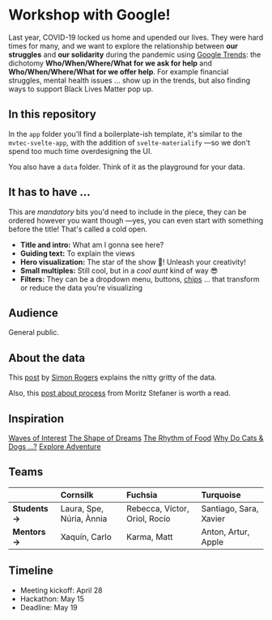 # Workshop with Google!
Last year, COVID-19 locked us home and upended our lives. They were hard times for many, and we want to explore the relationship between **our struggles** and **our solidarity** during the pandemic using [Google Trends](https://trends.google.com/): the dichotomy **Who/When/Where/What for we ask for help** and **Who/When/Where/What for we offer help**. For example financial struggles, mental health issues ... show up in the trends, but also finding ways to support Black Lives Matter pop up. 

## In this repository
In the `app` folder you'll find a boilerplate-ish template, it's similar to the `mvtec-svelte-app`, with the addition of `svelte-materialify` —so we don't spend too much time overdesigning the UI.

You also have a `data` folder. Think of it as the playground for your data. 

## It has to have ... 
This are *mandatory* bits you'd need to include in the piece, they can be ordered however you want though —yes, you can even start with something before the title! That's called a cold open.

* **Title and intro:** What am I gonna see here?
* **Guiding text:** To explain the views
* **Hero visualization:** The star of the show 🤩! Unleash your creativity!
* **Small multiples:** Still cool, but in a *cool aunt* kind of way 😎
* **Filters:** They can be a dropdown menu, buttons, [chips](https://svelte-materialify.vercel.app/components/chips/) ... that transform or reduce the data you're visualizing

## Audience
General public. 

## About the data
This [post](https://medium.com/google-news-lab/what-is-google-trends-data-and-what-does-it-mean-b48f07342ee8) by [Simon Rogers](https://twitter.com/smfrogers) explains the nitty gritty of the data.

Also, this [post about process](https://truth-and-beauty.net/projects/waves-of-interest) from Moritz Stefaner is worth a read.

## Inspiration
[Waves of Interest](https://waves-of-interest.truth-and-beauty.net/#US)
[The Shape of Dreams](https://the-shape-of-dreams.com/)
[The Rhythm of Food](http://rhythm-of-food.net/)
[Why Do Cats & Dogs ...?](https://whydocatsanddogs.com/)
[Explore Adventure](http://explore-adventure.com/)

## Teams
|   | Cornsilk  | Fuchsia  | Turquoise  |
|---|:--|:--|:--|
| **Students &rightarrow;**  | Laura, Spe, Núria, Ànnia  | Rebecca, Víctor, Oriol, Rocío  | Santiago, Sara, Xavier  |
| **Mentors &rightarrow;**  | Xaquín, Carlo  | Karma, Matt  | Anton, Artur, Apple  |

## Timeline
* Meeting kickoff: April 28 
* Hackathon:  May 15
* Deadline:  May 19
